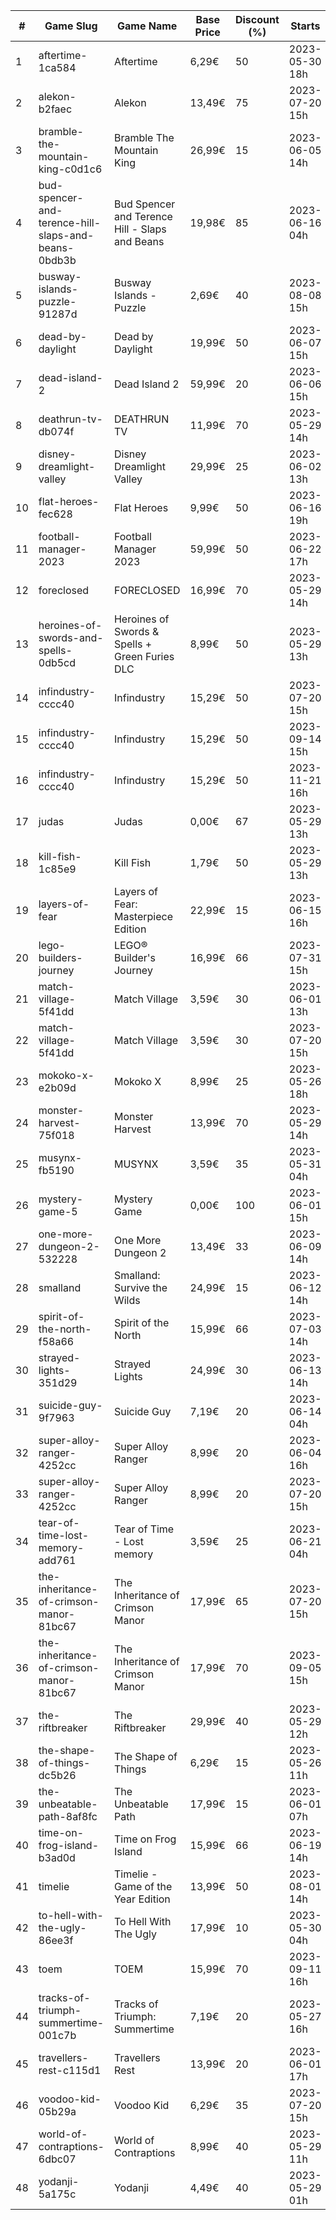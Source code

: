 |#|Game Slug|Game Name|Base Price|Discount (%)|Starts|Ends|
|---|---|---|---|---|---|---|
|1|aftertime-1ca584|Aftertime|6,29€|50|2023-05-30 18h|2023-06-13 18h|
|2|alekon-b2faec|Alekon|13,49€|75|2023-07-20 15h|2023-08-03 15h|
|3|bramble-the-mountain-king-c0d1c6|Bramble The Mountain King|26,99€|15|2023-06-05 14h|2023-06-12 14h|
|4|bud-spencer-and-terence-hill-slaps-and-beans-0bdb3b|Bud Spencer and Terence Hill - Slaps and Beans|19,98€|85|2023-06-16 04h|2023-08-02 04h|
|5|busway-islands-puzzle-91287d|Busway Islands - Puzzle|2,69€|40|2023-08-08 15h|2023-08-15 15h|
|6|dead-by-daylight|Dead by Daylight|19,99€|50|2023-06-07 15h|2023-06-21 15h|
|7|dead-island-2|Dead Island 2|59,99€|20|2023-06-06 15h|2023-06-15 15h|
|8|deathrun-tv-db074f|DEATHRUN TV|11,99€|70|2023-05-29 14h|2023-06-05 14h|
|9|disney-dreamlight-valley|Disney Dreamlight Valley|29,99€|25|2023-06-02 13h|2023-06-15 13h|
|10|flat-heroes-fec628|Flat Heroes|9,99€|50|2023-06-16 19h|2023-06-28 19h|
|11|football-manager-2023|Football Manager 2023|59,99€|50|2023-06-22 17h|2023-07-13 17h|
|12|foreclosed|FORECLOSED|16,99€|70|2023-05-29 14h|2023-06-05 14h|
|13|heroines-of-swords-and-spells-0db5cd|Heroines of Swords & Spells + Green Furies DLC|8,99€|50|2023-05-29 13h|2023-06-05 13h|
|14|infindustry-cccc40|Infindustry|15,29€|50|2023-07-20 15h|2023-08-03 15h|
|15|infindustry-cccc40|Infindustry|15,29€|50|2023-09-14 15h|2023-09-28 15h|
|16|infindustry-cccc40|Infindustry|15,29€|50|2023-11-21 16h|2023-11-28 16h|
|17|judas|Judas|0,00€|67|2023-05-29 13h|2023-06-05 13h|
|18|kill-fish-1c85e9|Kill Fish|1,79€|50|2023-05-29 13h|2023-06-05 13h|
|19|layers-of-fear|Layers of Fear: Masterpiece Edition|22,99€|15|2023-06-15 16h|2023-06-22 16h|
|20|lego-builders-journey|LEGO® Builder's Journey|16,99€|66|2023-07-31 15h|2023-08-07 15h|
|21|match-village-5f41dd|Match Village|3,59€|30|2023-06-01 13h|2023-06-07 13h|
|22|match-village-5f41dd|Match Village|3,59€|30|2023-07-20 15h|2023-08-03 15h|
|23|mokoko-x-e2b09d|Mokoko X|8,99€|25|2023-05-26 18h|2023-06-09 18h|
|24|monster-harvest-75f018|Monster Harvest|13,99€|70|2023-05-29 14h|2023-06-05 14h|
|25|musynx-fb5190|MUSYNX|3,59€|35|2023-05-31 04h|2023-06-07 04h|
|26|mystery-game-5|Mystery Game|0,00€|100|2023-06-01 15h|2023-06-08 15h|
|27|one-more-dungeon-2-532228|One More Dungeon 2|13,49€|33|2023-06-09 14h|2023-06-18 14h|
|28|smalland|Smalland: Survive the Wilds|24,99€|15|2023-06-12 14h|2023-06-19 14h|
|29|spirit-of-the-north-f58a66|Spirit of the North|15,99€|66|2023-07-03 14h|2023-07-10 14h|
|30|strayed-lights-351d29|Strayed Lights|24,99€|30|2023-06-13 14h|2023-06-25 14h|
|31|suicide-guy-9f7963|Suicide Guy|7,19€|20|2023-06-14 04h|2023-06-29 04h|
|32|super-alloy-ranger-4252cc|Super Alloy Ranger|8,99€|20|2023-06-04 16h|2023-06-18 16h|
|33|super-alloy-ranger-4252cc|Super Alloy Ranger|8,99€|20|2023-07-20 15h|2023-08-03 15h|
|34|tear-of-time-lost-memory-add761|Tear of Time - Lost memory|3,59€|25|2023-06-21 04h|2023-06-28 04h|
|35|the-inheritance-of-crimson-manor-81bc67|The Inheritance of Crimson Manor|17,99€|65|2023-07-20 15h|2023-08-03 15h|
|36|the-inheritance-of-crimson-manor-81bc67|The Inheritance of Crimson Manor|17,99€|70|2023-09-05 15h|2023-09-12 15h|
|37|the-riftbreaker|The Riftbreaker|29,99€|40|2023-05-29 12h|2023-06-15 12h|
|38|the-shape-of-things-dc5b26|The Shape of Things|6,29€|15|2023-05-26 11h|2023-06-02 11h|
|39|the-unbeatable-path-8af8fc|The Unbeatable Path|17,99€|15|2023-06-01 07h|2023-06-11 07h|
|40|time-on-frog-island-b3ad0d|Time on Frog Island|15,99€|66|2023-06-19 14h|2023-06-26 14h|
|41|timelie|Timelie - Game of the Year Edition|13,99€|50|2023-08-01 14h|2023-08-15 14h|
|42|to-hell-with-the-ugly-86ee3f|To Hell With The Ugly|17,99€|10|2023-05-30 04h|2023-06-06 04h|
|43|toem|TOEM|15,99€|70|2023-09-11 16h|2023-09-24 16h|
|44|tracks-of-triumph-summertime-001c7b|Tracks of Triumph: Summertime|7,19€|20|2023-05-27 16h|2023-06-03 16h|
|45|travellers-rest-c115d1|Travellers Rest|13,99€|20|2023-06-01 17h|2023-06-15 17h|
|46|voodoo-kid-05b29a|Voodoo Kid|6,29€|35|2023-07-20 15h|2023-08-03 15h|
|47|world-of-contraptions-6dbc07|World of Contraptions|8,99€|40|2023-05-29 11h|2023-06-05 11h|
|48|yodanji-5a175c|Yodanji|4,49€|40|2023-05-29 01h|2023-06-05 01h|
